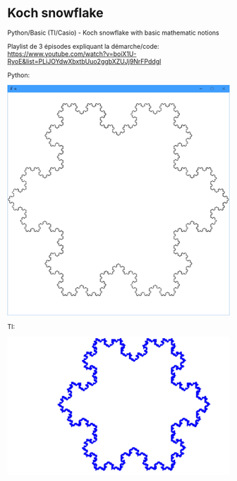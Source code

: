 # Koch snowflake
Python/Basic (TI/Casio) - Koch snowflake with basic mathematic notions

Playlist de 3 épisodes expliquant la démarche/code: https://www.youtube.com/watch?v=boiX1U-RyoE&list=PLiJOYdwXbxtbUuo2ggbXZUJj9NrFPddgl

Python:

![alt text](https://github.com/Benjamin-Loison/Koch-snowflake/raw/master/Python/iteration%208.jpg)

TI:

![alt text](https://github.com/Benjamin-Loison/Koch-snowflake/raw/master/TI/Koch.jpg)

